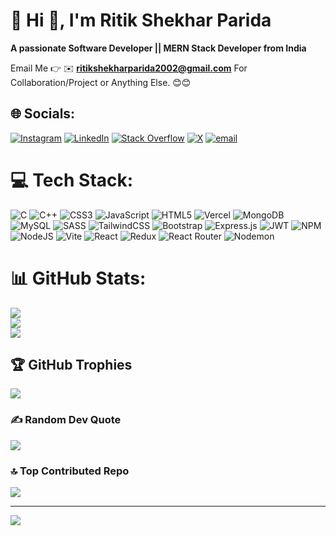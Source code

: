 # 💫 Hi 👋, I'm Ritik Shekhar Parida
**A passionate Software Developer || MERN Stack Developer from India**

Email Me 👉 ✉️ **ritikshekharparida2002@gmail.com** For Collaboration/Project or Anything Else. 😊😊

<!-- Snake Game Repo View -->

<!--<div align="center">
  <img src="https://profile-readme-generator.com/assets/snake.svg" alt="Snake animation" />
</div>-->

## 🌐 Socials:
[![Instagram](https://img.shields.io/badge/Instagram-%23E4405F.svg?logo=Instagram&logoColor=white)](https://instagram.com/_ritikrocky_) [![LinkedIn](https://img.shields.io/badge/LinkedIn-%230077B5.svg?logo=linkedin&logoColor=white)](https://linkedin.com/in/ritikrocky2002) [![Stack Overflow](https://img.shields.io/badge/-Stackoverflow-FE7A16?logo=stack-overflow&logoColor=white)](https://stackoverflow.com/users/28871409) [![X](https://img.shields.io/badge/X-black.svg?logo=X&logoColor=white)](https://x.com/ritikrocky2002) [![email](https://img.shields.io/badge/Email-D14836?logo=gmail&logoColor=white)](mailto:ritikshekharparida2002@gmail.com) 

# 💻 Tech Stack:
![C](https://img.shields.io/badge/c-%2300599C.svg?style=for-the-badge&logo=c&logoColor=white) ![C++](https://img.shields.io/badge/c++-%2300599C.svg?style=for-the-badge&logo=c%2B%2B&logoColor=white) ![CSS3](https://img.shields.io/badge/css3-%231572B6.svg?style=for-the-badge&logo=css3&logoColor=white) ![JavaScript](https://img.shields.io/badge/javascript-%23323330.svg?style=for-the-badge&logo=javascript&logoColor=%23F7DF1E) ![HTML5](https://img.shields.io/badge/html5-%23E34F26.svg?style=for-the-badge&logo=html5&logoColor=white) ![Vercel](https://img.shields.io/badge/vercel-%23000000.svg?style=for-the-badge&logo=vercel&logoColor=white) ![MongoDB](https://img.shields.io/badge/MongoDB-%234ea94b.svg?style=for-the-badge&logo=mongodb&logoColor=white) ![MySQL](https://img.shields.io/badge/mysql-4479A1.svg?style=for-the-badge&logo=mysql&logoColor=white) ![SASS](https://img.shields.io/badge/SASS-hotpink.svg?style=for-the-badge&logo=SASS&logoColor=white) ![TailwindCSS](https://img.shields.io/badge/tailwindcss-%2338B2AC.svg?style=for-the-badge&logo=tailwind-css&logoColor=white) ![Bootstrap](https://img.shields.io/badge/bootstrap-%238511FA.svg?style=for-the-badge&logo=bootstrap&logoColor=white) ![Express.js](https://img.shields.io/badge/express.js-%23404d59.svg?style=for-the-badge&logo=express&logoColor=%2361DAFB) ![JWT](https://img.shields.io/badge/JWT-black?style=for-the-badge&logo=JSON%20web%20tokens) ![NPM](https://img.shields.io/badge/NPM-%23CB3837.svg?style=for-the-badge&logo=npm&logoColor=white) ![NodeJS](https://img.shields.io/badge/node.js-6DA55F?style=for-the-badge&logo=node.js&logoColor=white) ![Vite](https://img.shields.io/badge/vite-%23646CFF.svg?style=for-the-badge&logo=vite&logoColor=white) ![React](https://img.shields.io/badge/react-%2320232a.svg?style=for-the-badge&logo=react&logoColor=%2361DAFB) ![Redux](https://img.shields.io/badge/redux-%23593d88.svg?style=for-the-badge&logo=redux&logoColor=white) ![React Router](https://img.shields.io/badge/React_Router-CA4245?style=for-the-badge&logo=react-router&logoColor=white) ![Nodemon](https://img.shields.io/badge/NODEMON-%23323330.svg?style=for-the-badge&logo=nodemon&logoColor=%BBDEAD)
# 📊 GitHub Stats:
![](https://github-readme-stats.vercel.app/api?username=RitikRocky2002&theme=dark&hide_border=false&include_all_commits=true&count_private=true)<br/>
![](https://nirzak-streak-stats.vercel.app/?user=RitikRocky2002&theme=dark&hide_border=false)<br/>
![](https://github-readme-stats.vercel.app/api/top-langs/?username=RitikRocky2002&theme=dark&hide_border=false&include_all_commits=true&count_private=true&layout=compact)

## 🏆 GitHub Trophies
![](https://github-profile-trophy.vercel.app/?username=RitikRocky2002&theme=radical&no-frame=false&no-bg=true&margin-w=4)

### ✍️ Random Dev Quote
![](https://quotes-github-readme.vercel.app/api?type=horizontal&theme=radical)

### 🔝 Top Contributed Repo
![](https://github-contributor-stats.vercel.app/api?username=RitikRocky2002&limit=5&theme=dark&combine_all_yearly_contributions=true)

---
[![](https://visitcount.itsvg.in/api?id=RitikRocky2002&icon=0&color=0)](https://visitcount.itsvg.in)

<!-- Proudly created with GPRM ( https://gprm.itsvg.in ) -->
